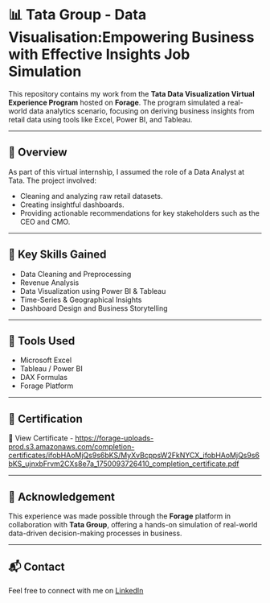 # 📊 Tata Group - Data Visualisation:Empowering Business with Effective Insights Job Simulation

This repository contains my work from the **Tata Data Visualization Virtual Experience Program** hosted on **Forage**. The program simulated a real-world data analytics scenario, focusing on deriving business insights from retail data using tools like Excel, Power BI, and Tableau.

---

## 🚀 Overview

As part of this virtual internship, I assumed the role of a Data Analyst at Tata. The project involved:
- Cleaning and analyzing raw retail datasets.
- Creating insightful dashboards.
- Providing actionable recommendations for key stakeholders such as the CEO and CMO.

---

## 🧠 Key Skills Gained

- Data Cleaning and Preprocessing  
- Revenue Analysis  
- Data Visualization using Power BI & Tableau  
- Time-Series & Geographical Insights  
- Dashboard Design and Business Storytelling

---

## 📌 Tools Used

- Microsoft Excel  
- Tableau / Power BI  
- DAX Formulas  
- Forage Platform

---

## 📝 Certification

📄 View Certificate - https://forage-uploads-prod.s3.amazonaws.com/completion-certificates/ifobHAoMjQs9s6bKS/MyXvBcppsW2FkNYCX_ifobHAoMjQs9s6bKS_ujnxbFrvm2CXs8e7a_1750093726410_completion_certificate.pdf

---

## 🌟 Acknowledgement

This experience was made possible through the **Forage** platform in collaboration with **Tata Group**, offering a hands-on simulation of real-world data-driven decision-making processes in business.

---

## 📬 Contact

Feel free to connect with me on [LinkedIn](www.linkedin.com/in/meenakshy-sabu-741226321)

